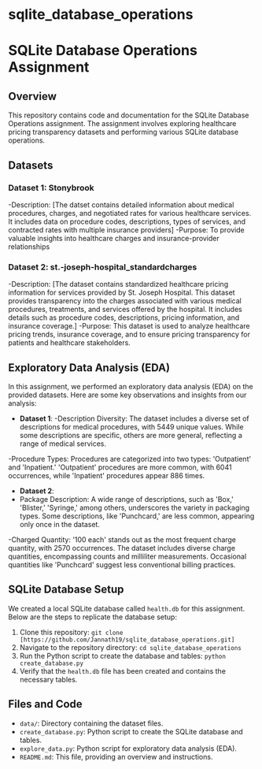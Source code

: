 # sqlite_database_operations

# SQLite Database Operations Assignment

## Overview

This repository contains code and documentation for the SQLite Database Operations assignment. The assignment involves exploring healthcare pricing transparency datasets and performing various SQLite database operations.

## Datasets

### Dataset 1: Stonybrook
-Description: [The datset contains detailed information about medical procedures, charges, and negotiated rates for various healthcare services. It includes data on procedure codes, descriptions, types of services, and contracted rates with multiple insurance providers]
-Purpose: To provide valuable insights into healthcare charges and insurance-provider relationships


### Dataset 2: st.-joseph-hospital_standardcharges
-Description: [The dataset contains standardized healthcare pricing information for services provided by St. Joseph Hospital. This dataset provides transparency into the charges associated with various medical procedures, treatments, and services offered by the hospital. It includes details such as procedure codes, descriptions, pricing information, and insurance coverage.]
-Purpose: This dataset is used to analyze healthcare pricing trends, insurance coverage, and to ensure pricing transparency for patients and healthcare stakeholders.


## Exploratory Data Analysis (EDA)

In this assignment, we performed an exploratory data analysis (EDA) on the provided datasets. Here are some key observations and insights from our analysis:

- **Dataset 1**:
-Description Diversity: The dataset includes a diverse set of descriptions for medical procedures, with 5449 unique values. While some descriptions are specific, others are more general, reflecting a range of medical services.

-Procedure Types: Procedures are categorized into two types: 'Outpatient' and 'Inpatient.' 'Outpatient' procedures are more common, with 6041 occurrences, while 'Inpatient' procedures appear 886 times.

- **Dataset 2**:
- Package Description: A wide range of descriptions, such as 'Box,' 'Blister,' 'Syringe,' among others, underscores the variety in packaging types.
Some descriptions, like 'Punchcard,' are less common, appearing only once in the dataset.

-Charged Quantity: '100 each' stands out as the most frequent charge quantity, with 2570 occurrences.
The dataset includes diverse charge quantities, encompassing counts and milliliter measurements.
Occasional quantities like 'Punchcard' suggest less conventional billing practices.

## SQLite Database Setup

We created a local SQLite database called `health.db` for this assignment. Below are the steps to replicate the database setup:

1. Clone this repository: `git clone [https://github.com/Jannath19/sqlite_database_operations.git]`
2. Navigate to the repository directory: `cd sqlite_database_operations`
3. Run the Python script to create the database and tables: `python create_database.py`
4. Verify that the `health.db` file has been created and contains the necessary tables.

## Files and Code

- `data/`: Directory containing the dataset files.
- `create_database.py`: Python script to create the SQLite database and tables.
- `explore_data.py`: Python script for exploratory data analysis (EDA).
- `README.md`: This file, providing an overview and instructions.

